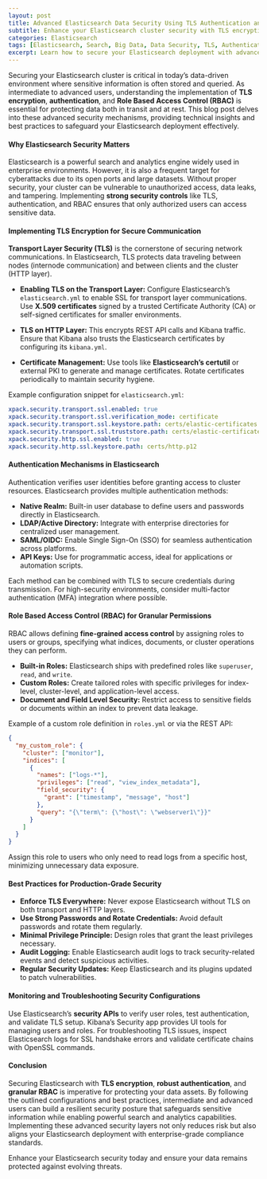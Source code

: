 ```yaml
---
layout: post
title: Advanced Elasticsearch Data Security Using TLS Authentication and Role Based Access Control
subtitle: Enhance your Elasticsearch cluster security with TLS encryption, strong authentication, and granular role based access control
categories: Elasticsearch
tags: [Elasticsearch, Search, Big Data, Data Security, TLS, Authentication, RBAC, DevOps, Cloud Security]
excerpt: Learn how to secure your Elasticsearch deployment with advanced techniques including TLS encryption, authentication mechanisms, and role based access control for robust data protection.
---
```

Securing your Elasticsearch cluster is critical in today’s data-driven environment where sensitive information is often stored and queried. As intermediate to advanced users, understanding the implementation of **TLS encryption**, **authentication**, and **Role Based Access Control (RBAC)** is essential for protecting data both in transit and at rest. This blog post delves into these advanced security mechanisms, providing technical insights and best practices to safeguard your Elasticsearch deployment effectively.

#### Why Elasticsearch Security Matters

Elasticsearch is a powerful search and analytics engine widely used in enterprise environments. However, it is also a frequent target for cyberattacks due to its open ports and large datasets. Without proper security, your cluster can be vulnerable to unauthorized access, data leaks, and tampering. Implementing **strong security controls** like TLS, authentication, and RBAC ensures that only authorized users can access sensitive data.

#### Implementing TLS Encryption for Secure Communication

**Transport Layer Security (TLS)** is the cornerstone of securing network communications. In Elasticsearch, TLS protects data traveling between nodes (internode communication) and between clients and the cluster (HTTP layer).

- **Enabling TLS on the Transport Layer:** Configure Elasticsearch’s `elasticsearch.yml` to enable SSL for transport layer communications. Use **X.509 certificates** signed by a trusted Certificate Authority (CA) or self-signed certificates for smaller environments.
  
- **TLS on HTTP Layer:** This encrypts REST API calls and Kibana traffic. Ensure that Kibana also trusts the Elasticsearch certificates by configuring its `kibana.yml`.

- **Certificate Management:** Use tools like **Elasticsearch’s certutil** or external PKI to generate and manage certificates. Rotate certificates periodically to maintain security hygiene.

Example configuration snippet for `elasticsearch.yml`:

```yaml
xpack.security.transport.ssl.enabled: true
xpack.security.transport.ssl.verification_mode: certificate
xpack.security.transport.ssl.keystore.path: certs/elastic-certificates.p12
xpack.security.transport.ssl.truststore.path: certs/elastic-certificates.p12
xpack.security.http.ssl.enabled: true
xpack.security.http.ssl.keystore.path: certs/http.p12
```

#### Authentication Mechanisms in Elasticsearch

Authentication verifies user identities before granting access to cluster resources. Elasticsearch provides multiple authentication methods:

- **Native Realm:** Built-in user database to define users and passwords directly in Elasticsearch.
- **LDAP/Active Directory:** Integrate with enterprise directories for centralized user management.
- **SAML/OIDC:** Enable Single Sign-On (SSO) for seamless authentication across platforms.
- **API Keys:** Use for programmatic access, ideal for applications or automation scripts.

Each method can be combined with TLS to secure credentials during transmission. For high-security environments, consider multi-factor authentication (MFA) integration where possible.

#### Role Based Access Control (RBAC) for Granular Permissions

RBAC allows defining **fine-grained access control** by assigning roles to users or groups, specifying what indices, documents, or cluster operations they can perform.

- **Built-in Roles:** Elasticsearch ships with predefined roles like `superuser`, `read`, and `write`.
- **Custom Roles:** Create tailored roles with specific privileges for index-level, cluster-level, and application-level access.
- **Document and Field Level Security:** Restrict access to sensitive fields or documents within an index to prevent data leakage.

Example of a custom role definition in `roles.yml` or via the REST API:

```json
{
  "my_custom_role": {
    "cluster": ["monitor"],
    "indices": [
      {
        "names": ["logs-*"],
        "privileges": ["read", "view_index_metadata"],
        "field_security": {
          "grant": ["timestamp", "message", "host"]
        },
        "query": "{\"term\": {\"host\": \"webserver1\"}}"
      }
    ]
  }
}
```

Assign this role to users who only need to read logs from a specific host, minimizing unnecessary data exposure.

#### Best Practices for Production-Grade Security

- **Enforce TLS Everywhere:** Never expose Elasticsearch without TLS on both transport and HTTP layers.
- **Use Strong Passwords and Rotate Credentials:** Avoid default passwords and rotate them regularly.
- **Minimal Privilege Principle:** Design roles that grant the least privileges necessary.
- **Audit Logging:** Enable Elasticsearch audit logs to track security-related events and detect suspicious activities.
- **Regular Security Updates:** Keep Elasticsearch and its plugins updated to patch vulnerabilities.

#### Monitoring and Troubleshooting Security Configurations

Use Elasticsearch’s **security APIs** to verify user roles, test authentication, and validate TLS setup. Kibana’s Security app provides UI tools for managing users and roles. For troubleshooting TLS issues, inspect Elasticsearch logs for SSL handshake errors and validate certificate chains with OpenSSL commands.

#### Conclusion

Securing Elasticsearch with **TLS encryption**, **robust authentication**, and **granular RBAC** is imperative for protecting your data assets. By following the outlined configurations and best practices, intermediate and advanced users can build a resilient security posture that safeguards sensitive information while enabling powerful search and analytics capabilities. Implementing these advanced security layers not only reduces risk but also aligns your Elasticsearch deployment with enterprise-grade compliance standards.

Enhance your Elasticsearch security today and ensure your data remains protected against evolving threats.
